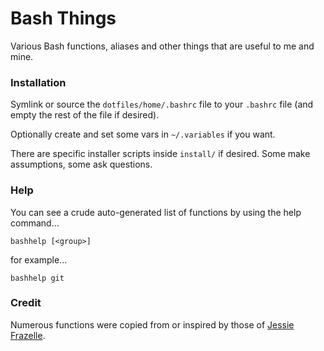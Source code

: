 # Bash Things

Various Bash functions, aliases and other things that are useful to me and mine.

### Installation

Symlink or source the `dotfiles/home/.bashrc` file to your `.bashrc` file (and empty the rest of the file if desired).

Optionally create and set some vars in `~/.variables` if you want.

There are specific installer scripts inside `install/` if desired. Some make assumptions, some ask questions.

### Help

You can see a crude auto-generated list of functions by using the help command...

`bashhelp [<group>]`

for example...

`bashhelp git`

### Credit

Numerous functions were copied from or inspired by those of [Jessie Frazelle](https://github.com/jessfraz/dotfiles).
